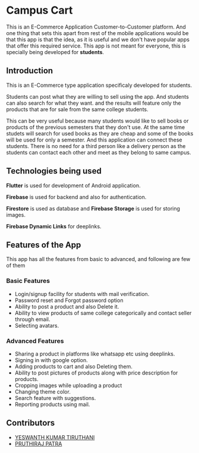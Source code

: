 # Campus Cart

This is an E-Commerce Application Customer-to-Customer platform.
And one thing that sets this apart from rest of the mobile applications would be that this app is that the idea, as it is useful and we don't have popular apps that offer this required service. This app is not meant for everyone, this is specially being developed for **students**.

## Introduction

This is an E-Commerce type application specificaly developed for students.

Students can post what they are willing to sell using the app.
And students can also search for what they want. and the results will feature only the products that are for sale from the same college students.

This can be very useful because many students would like to sell books or products of the previous semesters that they don't use. At the same time studets will search for used books as they are cheap and some of the books will be used for only a semester. And this application can connect these students. There is no need for a third person like a delivery person as the students can contact each other and meet as they belong to same campus.

## Technologies being used

**Flutter** is used for development of Android application.

**Firebase** is used for backend and also for authentication.

**Firestore** is used as database and **Firebase Storage** is used for storing images.

**Firebase Dynamic Links** for deeplinks.

## Features of the App

This app has all the features from basic to advanced, and following are few of them

### Basic Features

* Login/signup facility for students with mail verification.
* Password reset and Forgot password option
* Ability to post a product and also Delete it.
* Ability to view products of same college categorically and contact seller through email.
* Selecting avatars.

### Advanced Features

* Sharing a product in platforms like whatsapp etc using deeplinks.
* Signing in with google option.
* Adding products to cart and also Deleting them.
* Ability to post pictures of products along with price description for products.
* Cropping images while uploading a product
* Changing theme color.
* Search feature with suggestions.
* Reporting products using mail.

## Contributors

* [YESWANTH KUMAR TIRUTHANI](https://www.linkedin.com/in/yeswanth-kumar-tiruthani/)
* [PRUTHIRAJ PATRA](https://www.linkedin.com/in/pruthiraj-patra-2a5525176/)
